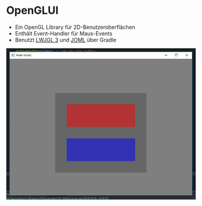 # OpenGLUI

- Ein OpenGL Library für 2D-Benutzeroberflächen
- Enthält Event-Handler für Maus-Events
- Benutzt [LWJGL 3](https://github.com/LWJGL/lwjgl3) und [JOML](https://github.com/JOML-CI/JOML) über Gradle

![Bild des Programms](https://github.com/Zykai/JOpenGL/blob/master/openglui.jpg)
